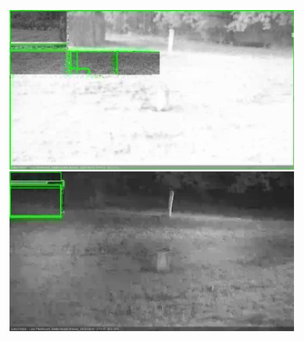 ![20200918-184618-185622](in2/20200918/20200918-184618-185622_0_.jpg)
![20200918-185629-190629](in2/20200918/20200918-185629-190629_0_.jpg)
